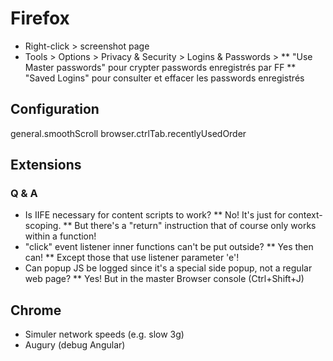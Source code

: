 # Firefox

* Right-click > screenshot page
* Tools > Options > Privacy & Security > Logins & Passwords >
 ** "Use Master passwords" pour crypter passwords enregistrés par FF
 ** "Saved Logins" pour consulter et effacer les passwords enregistrés

## Configuration

general.smoothScroll
browser.ctrlTab.recentlyUsedOrder

## Extensions

### Q & A

* Is IIFE necessary for content scripts to work?
 ** No! It's just for context-scoping.
 ** But there's a "return" instruction that of course only works within a function!
* "click" event listener inner functions can't be put outside?
 ** Yes then can!
 ** Except those that use listener parameter 'e'!
* Can popup JS be logged since it's a special side popup, not a regular web page?
 ** Yes! But in the master Browser console (Ctrl+Shift+J)

## Chrome

* Simuler network speeds (e.g. slow 3g)
* Augury (debug Angular)